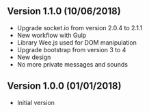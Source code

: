 Version 1.1.0 (10/06/2018)
-----------------------------
* Upgrade socket.io from version 2.0.4 to 2.1.1
* New workflow with Gulp
* Library Wee.js used for DOM manipulation
* Upgrade bootstrap from version 3 to 4
* New design
* No more private messages and sounds

Version 1.0.0 (01/01/2018)
-----------------------------
 * Initial version
